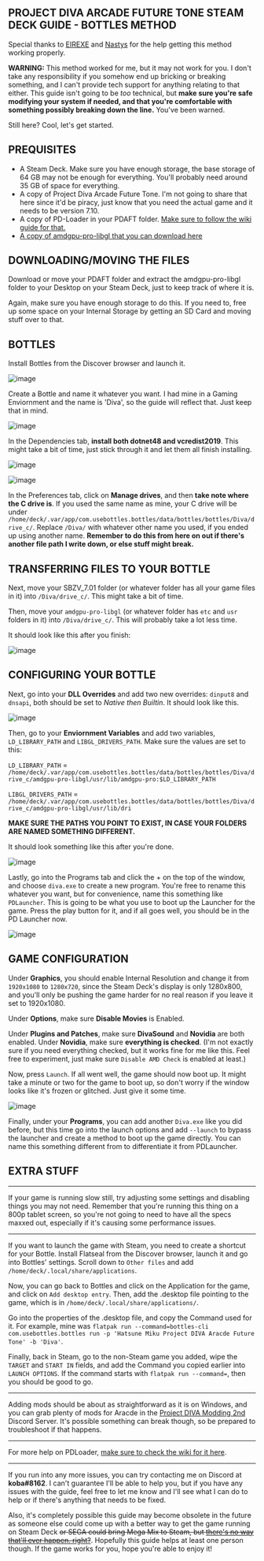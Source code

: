 ## PROJECT DIVA ARCADE FUTURE TONE STEAM DECK GUIDE - BOTTLES METHOD

Special thanks to [EIREXE](https://github.com/EIREXE) and [Nastys](https://github.com/nastys) for the help getting this method working properly.

**WARNING:** This method worked for me, but it may not work for you. I don't take any responsibility if you somehow end up bricking or breaking something, and I can't provide tech support for anything relating to that either. This guide isn't going to be _too_ technical, but **make sure you're safe modifying your system if needed, and that you're comfortable with something possibly breaking down the line.** You've been warned.

Still here? Cool, let's get started.

## PREQUISITES

- A Steam Deck. Make sure you have enough storage, the base storage of 64 GB may not be enough for everything. You'll probably need around 35 GB of space for everything.
- A copy of Project Diva Arcade Future Tone. I'm not going to share that here since it'd be piracy, just know that you need the actual game and it needs to be version 7.10.
- A copy of PD-Loader in your PDAFT folder. [Make sure to follow the wiki guide for that.](https://github.com/PDModdingCommunity/PD-Loader/wiki/2\)-Installation)
- [A copy of amdgpu-pro-libgl that you can download here](https://drive.google.com/file/d/1LhzgXbzD8k3xfLeJojzKGGOw8Ep6pmxq/view?usp=sharing)

## DOWNLOADING/MOVING THE FILES

Download or move your PDAFT folder and extract the amdgpu-pro-libgl folder to your Desktop on your Steam Deck, just to keep track of where it is.

Again, make sure you have enough storage to do this. If you need to, free up some space on your Internal Storage by getting an SD Card and moving stuff over to that.

## BOTTLES

Install Bottles from the Discover browser and launch it.

![image](https://user-images.githubusercontent.com/22461806/169699517-5576e71e-688d-463b-96c6-a2a5209225e8.png)

Create a Bottle and name it whatever you want. I had mine in a Gaming Enviornment and the name is 'Diva', so the guide will reflect that. Just keep that in mind.

![image](https://user-images.githubusercontent.com/22461806/169699584-2de772dd-8653-4b1a-a229-8c2f2f632155.png)

In the Dependencies tab, **install both dotnet48 and vcredist2019**. This might take a bit of time, just stick through it and let them all finish installing.

![image](https://user-images.githubusercontent.com/22461806/169699903-67022096-9dba-481e-9014-eb5e2f346f4f.png)

![image](https://user-images.githubusercontent.com/22461806/169699906-18fab498-e994-4b41-a1c8-78f9eb30555d.png)

In the Preferences tab, click on **Manage drives**, and then **take note where the C drive is**. If you used the same name as mine, your C drive will be under `/home/deck/.var/app/com.usebottles.bottles/data/bottles/bottles/Diva/drive_c/`. Replace `/Diva/` with whatever other name you used, if you ended up using another name. **Remember to do this from here on out if there's another file path I write down, or else stuff might break.**

## TRANSFERRING FILES TO YOUR BOTTLE

Next, move your SBZV_7.01 folder (or whatever folder has all your game files in it) into `/Diva/drive_c/`. This might take a bit of time.

Then, move your `amdgpu-pro-libgl` (or whatever folder has `etc` and `usr` folders in it) into `/Diva/drive_c/`. This will probably take a lot less time.

It should look like this after you finish:

![image](https://user-images.githubusercontent.com/22461806/169699411-9d930285-be88-430d-b3be-a811a771aa34.png)

## CONFIGURING YOUR BOTTLE

Next, go into your **DLL Overrides** and add two new overrides: `dinput8` and `dnsapi`, both should be set to *Native then Builtin*. It should look like this.

![image](https://user-images.githubusercontent.com/22461806/169699265-ae054cc0-bc1f-414f-87b8-8120b2eec190.png)

Then, go to your **Enviornment Variables** and add two variables, `LD_LIBRARY_PATH` and `LIBGL_DRIVERS_PATH`. Make sure the values are set to this:

`LD_LIBRARY_PATH` = `/home/deck/.var/app/com.usebottles.bottles/data/bottles/bottles/Diva/drive_c/amdgpu-pro-libgl/usr/lib/amdgpu-pro:$LD_LIBRARY_PATH`

`LIBGL_DRIVERS_PATH` = `/home/deck/.var/app/com.usebottles.bottles/data/bottles/bottles/Diva/drive_c/amdgpu-pro-libgl/usr/lib/dri`

**MAKE SURE THE PATHS YOU POINT TO EXIST, IN CASE YOUR FOLDERS ARE NAMED SOMETHING DIFFERENT.**

It should look something like this after you're done.

![image](https://user-images.githubusercontent.com/22461806/169699372-bf33eafb-6b8d-4412-a64c-e88897e494c9.png)

Lastly, go into the Programs tab and click the + on the top of the window, and choose `diva.exe` to create a new program. You're free to rename this whatever you want, but for convenience, name this something like `PDLauncher`. This is going to be what you use to boot up the Launcher for the game. Press the play button for it, and if all goes well, you should be in the PD Launcher now.

![image](https://user-images.githubusercontent.com/22461806/169700184-6c06b715-3079-4e18-989c-ddec28e55ba9.png)

## GAME CONFIGURATION

Under **Graphics**, you should enable Internal Resolution and change it from `1920x1080` to `1280x720`, since the Steam Deck's display is only 1280x800, and you'll only be pushing the game harder for no real reason if you leave it set to 1920x1080.

Under **Options**, make sure **Disable Movies** is Enabled.

Under **Plugins and Patches**, make sure **DivaSound** and **Novidia** are both enabled. Under **Novidia**, make sure **everything is checked**. (I'm not exactly sure if you need everything checked, but it works fine for me like this. Feel free to experiment, just make sure `Disable AMD Check` is enabled at least.)

Now, press `Launch`. If all went well, the game should now boot up. It might take a minute or two for the game to boot up, so don't worry if the window looks like it's frozen or glitched. Just give it some time.

![image](https://user-images.githubusercontent.com/22461806/169700500-ad224c67-7094-4f71-9c1d-90662c3cbe5b.png)

Finally, under your **Programs**, you can add another `Diva.exe` like you did before, but this time go into the launch options and add `--launch` to bypass the launcher and create a method to boot up the game directly. You can name this something different from to differentiate it from PDLauncher.

## EXTRA STUFF

----------------

If your game is running slow still, try adjusting some settings and disabling things you may not need. Remember that you're running this thing on a 800p tablet screen, so you're not going to need to have all the specs maxxed out, especially if it's causing some performance issues.

----------------

If you want to launch the game with Steam, you need to create a shortcut for your Bottle. Install Flatseal from the Discover browser, launch it and go into Bottles' settings. Scroll down to `Other files` and add `/home/deck/.local/share/applications`. 

Now, you can go back to Bottles and click on the Application for the game, and click on `Add desktop entry`. Then, add the .desktop file pointing to the game, which is in `/home/deck/.local/share/applications/`. 

Go into the properties of the .desktop file, and copy the Command used for it. For example, mine was `flatpak run --command=bottles-cli com.usebottles.bottles run -p 'Hatsune Miku Project DIVA Aracde Future Tone' -b 'Diva'`. 

Finally, back in Steam, go to the non-Steam game you added, wipe the `TARGET` and `START IN` fields, and add the Command you copied earlier into `LAUNCH OPTIONS`. If the command starts with `flatpak run --command=`, then you should be good to go.

----------------

Adding mods should be about as straightforward as it is on Windows, and you can grab plenty of mods for Aracde in the [Project DIVA Modding 2nd](https://discord.gg/cvBVGDZ) Discord Server. It's possible something can break though, so be prepared to troubleshoot if that happens.

----------------

For more help on PDLoader, [make sure to check the wiki for it here](https://github.com/PDModdingCommunity/PD-Loader/wiki/2\)-Installation).

----------------

If you run into any more issues, you can try contacting me on Discord at **koba#8162**. I can't guarantee I'll be able to help you, but if you have any issues with the guide, feel free to let me know and I'll see what I can do to help or if there's anything that needs to be fixed.

Also, it's completely possible this guide may become obsolete in the future as someone else could come up with a better way to get the game running on Steam Deck ~~or SEGA could bring Mega Mix to Steam, but [there's no way that'll ever happen. right?](https://steamdb.info/app/1905750/)~~. Hopefully this guide helps at least one person though. If the game works for you, hope you're able to enjoy it!
